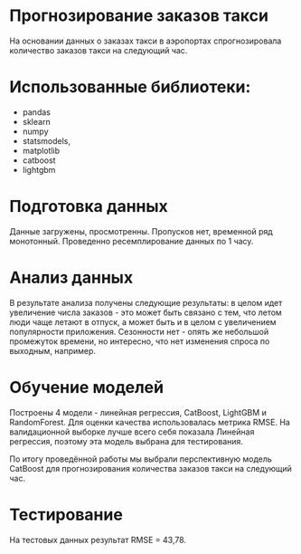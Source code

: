 # Прогнозирование заказов такси
На основании данных о заказах такси в аэропортах спрогнозировала количество заказов такси на следующий час.

# Использованные библиотеки: 
 - pandas
 - sklearn
 - numpy
 - statsmodels,
 - matplotlib 
 - catboost
 - lightgbm

# Подготовка данных
Данные загружены, просмотренны. Пропусков нет, временной ряд монотонный. Проведенно ресемплирование данных по 1 часу.

# Анализ данных
В результате анализа получены следующие результаты: в целом идет увеличение числа заказов - это может быть связано с тем, что летом люди чаще летают в отпуск, а может быть и в целом с увеличением популярности приложения. Сезонности нет - опять же небольшой промежуток времени, но интересно, что нет изменения спроса по выходным, например.

# Обучение моделей
Построены 4 модели - линейная регрессия, CatBoost, LightGBM и RandomForest. Для оценки качества использовалась метрика RMSE. На валидационной выборке лучше всего себя показала Линейная регрессия, поэтому эта модель выбрана для тестирования.

По итогу проведённой работы мы выбрали перспективную модель CatBoost для прогнозирования количества заказов такси на следующий час.

# Тестирование
На тестовых данных результат RMSE = 43,78.
